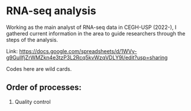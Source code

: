 # RNA-seq analysis

Working as the main analyst of RNA-seq data in CEGH-USP (2022-), I gathered current information in the area to guide researchers through the steps of the analysis.

Link: https://docs.google.com/spreadsheets/d/1WVy-g9GullfjZrWMZkn4e3tzP3L2Rcq5kvWzqVDLY9I/edit?usp=sharing

Codes here are wild cards.

## Order of processes:

1. Quality control
